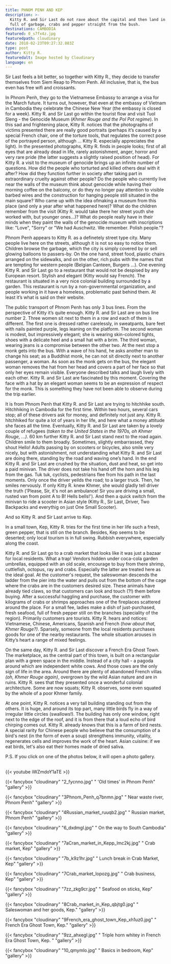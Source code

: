 ```yaml
---
title: PHNOM PENH AND KEP
description: >-
  Kitty R. and Sir Last do not rave about the capital and then land in a place
  full of garbage, crabs and pepper straight from the bush.
destinations: CAMBODIA
featured: 0_s7fx4z.jpg
featuredpath: cloudinary
date: 2018-02-23T09:27:32.883Z
type: post
author: Kitty R.
featuredalt: Image hosted by Cloudinary
language: en
---
```

Sir Last feels a bit better, so together with Kitty R., they decide to transfer themselves from Siem Reap to Phnom Penh. All inclusive, that is, the bus even has free wifi and croissants.

In Phnom Penh, they go to the Vietnamese Embassy to arrange a visa for the March future. It turns out, however, that even at the embassy of Vietnam in Cambodia they celebrate the Chinese New Year (the embassy is closed for a week). Kitty R. and Sir Last go within the tourist flow and visit Tuol Sleng - the Genocide Museum (_Khmer Rouge and the Pol Pot regime_). In this sad and frightening place, Kitty R. notices that the photographs of victims presented there are really good portraits (perhaps it’s caused by a special French chair, one of the torture tools, that regulates the correct pose of the portrayed person, although ... Kitty R. especially appreciates the light). In the presented photographs, Kitty R. finds in people looks; first of all eyes that are already dead in life, rarely astonishment, anger, horror and very rare pride (the latter suggests a slightly raised position of head). For Kitty R. a visit to the museum of genocide brings up an infinite number of questions. How did the people who torturted and killed others deal with it after? How did they function further in society after taking part in extraordinary cruelty against other people? Do the people who currently live near the walls of the museum think about genocide while having their morning coffee on the balcony, or do they no longer pay attention to visible barbed wires and the construction for hanging people still situated in the main square? Who came up with the idea of ​​making a museum from this place (and only a year after what happened here)? What do the children remember from the visit (Kitty R. would take there her street youth she worked with, but younger ones...)? What do people really have in their minds when they paint the walls of the genocide museum with inscriptions like: "Love", "Sorry" or "We had Auschwitz. We remember. Polish people."?

Phnom Penh appears to Kitty R. as a definetely street type city. Many people live here on the streets, although it is not so easy to notice them. Children browse the garbage, which the city is simply covered by or sell glowing balloons to passers-by. On the one hand, street food, plastic chairs arranged on the sidewalks, and on the other, rich pubs with the names that are tempting for western people (Belgian Canteen, Burgers ...). One evening Kitty R. and Sir Last go to a restaurant that would not be despised by any European resort. Stylish and elegant (Kitty would say French). The restaurant is situated in a very nice colonial building surrounded by a garden. This restaurant is run by a non-governmental organization, and people working in it have a homeless, problematic past behind them. At least it’s what is said on their website.

The public transport of Phnom Penh has only 3 bus lines. From the perspective of Kitty it’s quite enough. Kitty R. and Sir Last are on bus line number 2. Three women sit next to them in a row and each of them is different. The first one is dressed rather carelessly, in sweatpants, bare feet with nails painted purple, legs leaning on the platform. The second woman is modest, but impressively elegant; she is wearing skin-colored tights, shoes with a delicate heel and a small hat with a brim. The third woman, wearing jeans is a compromise between the other two. At the next stop a monk gets into the bus. With a wave of his hand, he asks another man to change his seat; as a Buddhist monk, he can not sit directly next to another passenger, a woman. As soon as the monk gets on the bus, the elegant woman removes the hat from her head and covers a part of her face so that only her eyes remain visible. Everyone described talks and laugh lively with each other. Kitty R. and Sir Last are fascinated by this moment. Covering the face with a hat by an elegant woman seems to be an expression of respect for the monk. This is something they have not been able to observe during the trip earlier.

It is from Phnom Penh that Kitty R. and Sir Last are trying to hitchhike south. Hitchhiking in Cambodia for the first time. Within two hours, several cars stop; all of these drivers ask for money, and definitely not just any. Kitty R. hitchhiked for quite a lot of years in her life, and here what a money attitude she faces all the time. Eventually, Kitty R. and Sir Last are taken by a lovely couple of refugees (_taken to the United States in the 1970s, oh Khmer Rouge, ...)_. 60 km further Kitty R. and Sir Last stand next to the road again. Children smile to them broadly. Sometimes, slightly embarrassed, they shout Hello! Adults passing by on scooters or bicycles, also smile very nicely, but with astonishment, not understanding what Kitty R. and Sir Last are doing there, standing by the road and waving one’s hand. In the end Kitty R. and Sir Last are crushed by the situation, dust and heat, so get into a paid minivan. The driver does not take his hand off the horn and his leg from the gas. Tuk tuk, cyclists, pedestrians flee from his path in the last moments. Only once the driver yeilds the road; to a larger truck. Then, he smiles nervously. If only Kitty R. knew Khmer, she would gladly tell driver the truth ('Please, Sir, it's not an ambulance! Sir you are driving a small, rusted van from point A to B! Hells bells!'). And then a quick switch from the minivan to ride a scooter in Asian style (Kitty R., Sir Last, Driver, Two Backpacks and everythig on just One Small Scooter).

 And so Kitty R. and Sir Last arrive to Kep.

In a small town, Kep, Kitty R. tries for the first time in her life such a fresh, green pepper, that is still on the branch. Besides, Kep seems to be deserted; only local tourism is in full swing. Rubbish everywhere, especially along the coast. 

Kitty R. and Sir Last go to a crab market that looks like it was just a bazaar for local residents. What a trap! Vendors hidden under coca-cola garden umbrellas, equipped with an old scale, encourage to buy from there shrimp, cuttlefish, octopus, ray and crabs. Especially the latter are treated here as the ideal goal. At the customer's request, the saleswoman descends the ladder from the pier into the water and pulls out from the bottom of the cage where the crabs are in the customers desired size. These animals have already tied claws, so that customers can look and touch (?!) them before buying. After a successful haggling and purchase, the customer with kilograms of crabs or shrimps approaches one of the fireplaces scattered around the place. For a small fee, ladies make a dish of just-purchased, fresh seafood, full of fresh pepper still on the branches (speciality of the region). Primarily customers are tourists. Kitty R. hears and notices: Vietnamese, Chinese, Americans, Spanish and French (_how about that, Khmer Rouge?)_. Sparsely, someone from the local residents purchases goods for one of the nearby restaurants. The whole situation arouses in Kitty’s heart a range of mixed feelings.

On the same day, Kitty R. and Sir Last discover a French Era Ghost Town. The marketplace, as the central part of this town, is built on a rectangular plan with a green space in the middle. Instead of a city hall - a pagoda around which are independent white cows. And those cows are the only sign of life in the area. Around there are plenty of abandoned French villas _(oh, Khmer Rouge again)_, overgrown by the wild Asian nature and are in ruins. Kitty R. sees that they presented once a wonderful colonial architecture. Some are now squats; Kitty R. observes, some even squated by the whole of a poor Khmer family.

At one point, Kitty R. notices a very tall building standing out from the others. It is huge, and around its top part, many little birds fly in a way of irregular little circles (swallows!). The building has only one window, right next to the edge of the roof, and it is from there that a loud echo of bird chirping comes out. Kitty R. already knows that this is a farm of bird nests. A special rarity for Chinese people who believe that the consumption of a bird's nest (in the form of even a soup) strengthens immunity, vitality, regenerates cells and improves the work of the heart. Asian cuisine: if we eat birds, let's also eat their homes made of dried saliva.

P.S. If you click on one of the photos below, it will open a photo gallery.

<br>{{< youtube iWZmdoY1aTE >}}</br>

{{< fancybox "cloudinary" "2_fycnno.jpg" "       'Old times' in Phnom Penh" "gallery" >}}

{{< fancybox "cloudinary" "3Phnom_Penh_q7bnmn.jpg" "       Near waste river, Phnom Penh" "gallery" >}}

{{< fancybox "cloudinary" "4Russian_market_ruuqb2.jpg" "       Russian market, Phnom Penh" "gallery" >}}

{{< fancybox "cloudinary" "6_dxdmgl.jpg" "       On the way to South Cambodia" "gallery" >}}

{{< fancybox "cloudinary" "7aCran_market_in_Kepp_lmc2kj.jpg" "       Crab market, Kep" "gallery" >}}

{{< fancybox "cloudinary" "7b_k9z1hr.jpg" "       Lunch break in Crab Market, Kep" "gallery" >}}

{{< fancybox "cloudinary" "7Crab_market_lopozg.jpg" "       Crab business, Kep" "gallery" >}}

{{< fancybox "cloudinary" "7zz_zkg9cr.jpg" "       Seafood on sticks, Kep" "gallery" >}}

{{< fancybox "cloudinary" "8Crab_market_in_Kep_qbjtg0.jpg" "       Saleswoman and her goods, Kep." "gallery" >}}

{{< fancybox "cloudinary" "9French_era_ghost_town_Kep_xh1uz0.jpg" "       French Era Ghost Town, Kep." "gallery" >}}

{{< fancybox "cloudinary" "9zz_ahxegl.jpg" "       Triple horn whitey in French Era Ghost Town, Kep. " "gallery" >}}

{{< fancybox "cloudinary" "10_qmymlo.jpg" "       Basics in bedroom, Kep" "gallery" >}}
